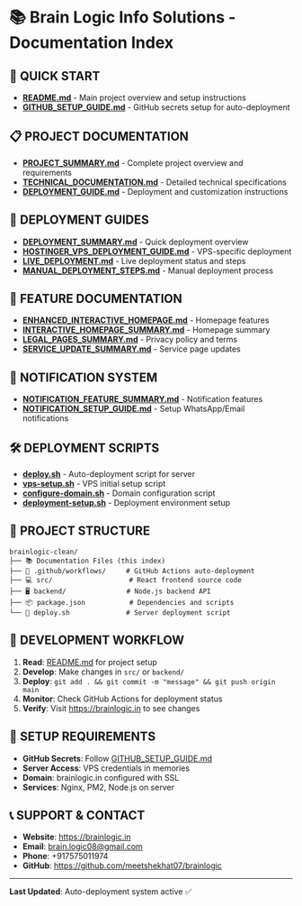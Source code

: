 # 📚 Brain Logic Info Solutions - Documentation Index

## 🚀 **QUICK START**
- **[README.md](README.md)** - Main project overview and setup instructions
- **[GITHUB_SETUP_GUIDE.md](GITHUB_SETUP_GUIDE.md)** - GitHub secrets setup for auto-deployment

## 📋 **PROJECT DOCUMENTATION**
- **[PROJECT_SUMMARY.md](PROJECT_SUMMARY.md)** - Complete project overview and requirements
- **[TECHNICAL_DOCUMENTATION.md](TECHNICAL_DOCUMENTATION.md)** - Detailed technical specifications
- **[DEPLOYMENT_GUIDE.md](DEPLOYMENT_GUIDE.md)** - Deployment and customization instructions

## 🚀 **DEPLOYMENT GUIDES**
- **[DEPLOYMENT_SUMMARY.md](DEPLOYMENT_SUMMARY.md)** - Quick deployment overview
- **[HOSTINGER_VPS_DEPLOYMENT_GUIDE.md](HOSTINGER_VPS_DEPLOYMENT_GUIDE.md)** - VPS-specific deployment
- **[LIVE_DEPLOYMENT.md](LIVE_DEPLOYMENT.md)** - Live deployment status and steps
- **[MANUAL_DEPLOYMENT_STEPS.md](MANUAL_DEPLOYMENT_STEPS.md)** - Manual deployment process

## 🎨 **FEATURE DOCUMENTATION**
- **[ENHANCED_INTERACTIVE_HOMEPAGE.md](ENHANCED_INTERACTIVE_HOMEPAGE.md)** - Homepage features
- **[INTERACTIVE_HOMEPAGE_SUMMARY.md](INTERACTIVE_HOMEPAGE_SUMMARY.md)** - Homepage summary
- **[LEGAL_PAGES_SUMMARY.md](LEGAL_PAGES_SUMMARY.md)** - Privacy policy and terms
- **[SERVICE_UPDATE_SUMMARY.md](SERVICE_UPDATE_SUMMARY.md)** - Service page updates

## 🔔 **NOTIFICATION SYSTEM**
- **[NOTIFICATION_FEATURE_SUMMARY.md](NOTIFICATION_FEATURE_SUMMARY.md)** - Notification features
- **[NOTIFICATION_SETUP_GUIDE.md](NOTIFICATION_SETUP_GUIDE.md)** - Setup WhatsApp/Email notifications

## 🛠️ **DEPLOYMENT SCRIPTS**
- **[deploy.sh](deploy.sh)** - Auto-deployment script for server
- **[vps-setup.sh](vps-setup.sh)** - VPS initial setup script
- **[configure-domain.sh](configure-domain.sh)** - Domain configuration script
- **[deployment-setup.sh](deployment-setup.sh)** - Deployment environment setup

## 📁 **PROJECT STRUCTURE**
```
brainlogic-clean/
├── 📚 Documentation Files (this index)
├── 🔧 .github/workflows/     # GitHub Actions auto-deployment
├── 💻 src/                   # React frontend source code
├── 🖥️ backend/               # Node.js backend API
├── 📦 package.json           # Dependencies and scripts
└── 🚀 deploy.sh              # Server deployment script
```

## 🎯 **DEVELOPMENT WORKFLOW**
1. **Read**: [README.md](README.md) for project setup
2. **Develop**: Make changes in `src/` or `backend/`
3. **Deploy**: `git add . && git commit -m "message" && git push origin main`
4. **Monitor**: Check GitHub Actions for deployment status
5. **Verify**: Visit https://brainlogic.in to see changes

## 🔐 **SETUP REQUIREMENTS**
- **GitHub Secrets**: Follow [GITHUB_SETUP_GUIDE.md](GITHUB_SETUP_GUIDE.md)
- **Server Access**: VPS credentials in memories
- **Domain**: brainlogic.in configured with SSL
- **Services**: Nginx, PM2, Node.js on server

## 📞 **SUPPORT & CONTACT**
- **Website**: https://brainlogic.in
- **Email**: brain.logic08@gmail.com
- **Phone**: +917575011974
- **GitHub**: https://github.com/meetshekhat07/brainlogic

---
**Last Updated**: Auto-deployment system active ✅
